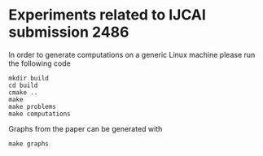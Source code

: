 # Experiments related to IJCAI submission 2486

In order to generate computations on a generic Linux machine please run the following code

```
mkdir build
cd build
cmake ..
make
make problems
make computations
```

Graphs from the paper can be generated with
```
make graphs
```
